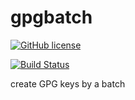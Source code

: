 # gpgbatch

[![GitHub license](https://sinfallas.files.wordpress.com/2016/02/gpl.png)](https://github.com/sinfallas/gpgbatch/blob/master/LICENSE)

[![Build Status](https://travis-ci.org/sinfallas/gpgbatch.svg?branch=master)](https://travis-ci.org/sinfallas/gpgbatch)

create GPG keys by a batch
